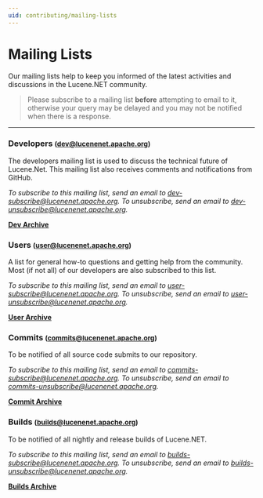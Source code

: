 ```yaml
---
uid: contributing/mailing-lists
---
```


# Mailing Lists

Our mailing lists help to keep you informed of the latest activities and discussions in the Lucene.NET community.

> Please subscribe to a mailing list **before** attempting to email to it, otherwise your query may be delayed and you may not be notified when there is a response.

---

### Developers <small>(dev@lucenenet.apache.org)</small>

The developers mailing list is used to discuss the technical future of Lucene.Net. This mailing list also receives comments and notifications from GitHub.

_To subscribe to this mailing list, send an email to [dev-subscribe@lucenenet.apache.org](mailto:dev-subscribe@lucenenet.apache.org). To unsubscribe, send an email to [dev-unsubscribe@lucenenet.apache.org](mailto:dev-unsubscribe@lucenenet.apache.org)._

**[Dev Archive](https://lists.apache.org/list.html?dev@lucenenet.apache.org)**

### Users <small>(user@lucenenet.apache.org)</small>

A list for general how-to questions and getting help from the community. Most (if not all) of our developers are also subscribed to this list.

_To subscribe to this mailing list, send an email to [user-subscribe@lucenenet.apache.org](mailto:user-subscribe@lucenenet.apache.org). To unsubscribe, send an email to [user-unsubscribe@lucenenet.apache.org](mailto:user-unsubscribe@lucenenet.apache.org)._

**[User Archive](https://lists.apache.org/list.html?user@lucenenet.apache.org)**

### Commits <small>(commits@lucenenet.apache.org)</small>

To be notified of all source code submits to our repository.

_To subscribe to this mailing list, send an email to [commits-subscribe@lucenenet.apache.org](mailto:commits-subscribe@lucenenet.apache.org). To unsubscribe, send an email to [commits-unsubscribe@lucenenet.apache.org](mailto:commits-unsubscribe@lucenenet.apache.org)._

**[Commit Archive](https://lists.apache.org/list.html?commits@lucenenet.apache.org)**

### Builds <small>(builds@lucenenet.apache.org)</small>

To be notified of all nightly and release builds of Lucene.NET.

_To subscribe to this mailing list, send an email to [builds-subscribe@lucenenet.apache.org](mailto:builds-subscribe@lucenenet.apache.org). To unsubscribe, send an email to [builds-unsubscribe@lucenenet.apache.org](mailto:builds-unsubscribe@lucenenet.apache.org)._

**[Builds Archive](https://lists.apache.org/list.html?builds@lucenenet.apache.org)**
